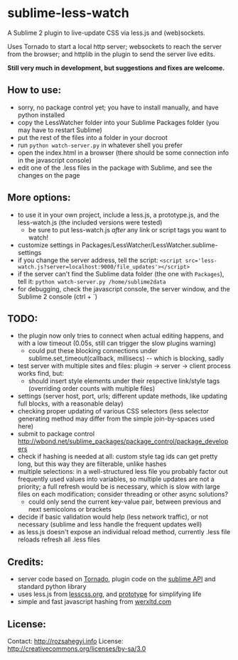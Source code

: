 
sublime-less-watch
==================

A Sublime 2 plugin to live-update CSS via less.js and (web)sockets.

Uses Tornado to start a local http server; websockets to reach the server from the browser; and httplib in the plugin to send the server live edits.

**Still very much in development, but suggestions and fixes are welcome.**

How to use:
-----------
- sorry, no package control yet; you have to install manually, and have python installed
- copy the LessWatcher folder into your Sublime Packages folder (you may have to restart Sublime)
- put the rest of the files into a folder in your docroot
- run `python watch-server.py` in whatever shell you prefer
- open the index.html in a browser (there should be some connection info in the javascript console)
- edit one of the .less files in the package with Sublime, and see the changes on the page

More options:
-------------
- to use it in your own project, include a less.js, a prototype.js, and the less-watch.js (the included versions were tested)
  - be sure to put less-watch.js _after_ any link or script tags you want to watch!
- customize settings in Packages/LessWatcher/LessWatcher.sublime-settings
- if you change the server address, tell the script: `<script src='less-watch.js?server=localhost:9000/file_updates'></script>`
- if the server can't find the Sublime data folder (the one with `Packages`), tell it: `python watch-server.py /home/sublime2data`
- for debugging, check the javascript console, the server window, and the Sublime 2 console (ctrl + `)


TODO:
-----

- the plugin now only tries to connect when actual editing happens, and with a low timeout (0.05s, still can trigger the slow plugins warning)
  - could put these blocking connections under sublime.set_timeout(callback, millisecs) -- which is blocking, sadly
- test server with multiple sites and files: plugin -> server -> client process works find, but:
  - should insert style elements under their respective link/style tags (overriding order counts with multiple files)
- settings (server host, port, urls; different update methods, like updating full blocks, with a reasonable delay)
- checking proper updating of various CSS selectors (less selector generating method may differ from the simple join-by-spaces used here)
- submit to package control <http://wbond.net/sublime_packages/package_control/package_developers>
- check if hashing is needed at all: custom style tag ids can get pretty long, but this way they are filterable, unlike hashes
- multiple selections: in a well-structured less file you probably factor out frequently used values into variables, so multiple updates are not a priority; a full refresh would be is necessary, which is slow with large files on each modification; consider threading or other async solutions?
  - could only send the current key-value pair, between previous and next semicolons or brackets
- decide if basic validation would help (less network traffic), or not necessary (sublime and less handle the frequent updates well)
- as less.js doesn't expose an individual reload method, currently .less file reloads refresh all .less files

Credits:
--------

- server code based on [Tornado][1], plugin code on the [sublime API][2] and standard python library
- uses less.js from [lesscss.org][3], and [prototype][4] for simplifying life
- simple and fast javascript hashing from [werxltd.com][5]

License:
--------
Contact: <http://rozsahegyi.info>
License: <http://creativecommons.org/licenses/by-sa/3.0>


  [1]: http://www.tornadoweb.org/
  [2]: http://www.sublimetext.com/docs/2/api_reference.html
  [3]: http://lesscss.org/
  [4]: http://prototypejs.org/
  [5]: http://werxltd.com/wp/2010/05/13/javascript-implementation-of-javas-string-hashcode-method/
